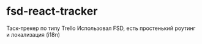 # fsd-react-tracker

Таск-трекер по типу Trello
Использовал FSD, есть простенький роутинг и локализация (i18n)

